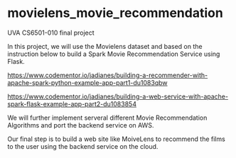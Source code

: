 # movielens_movie_recommendation
UVA CS6501-010 final project

In this project, we will use the Movielens dataset and based on the instruction below to build a Spark Movie Recommendation Service using Flask.

https://www.codementor.io/jadianes/building-a-recommender-with-apache-spark-python-example-app-part1-du1083qbw

https://www.codementor.io/jadianes/building-a-web-service-with-apache-spark-flask-example-app-part2-du1083854

We will further implement serveral different Movie Recommendation Algorithms and port the backend service on AWS.

Our final step is to build a web site like MoiveLens to recommend the films to the user using the backend service on the cloud.
